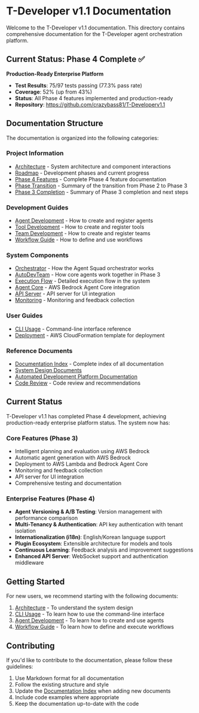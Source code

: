 # T-Developer v1.1 Documentation

Welcome to the T-Developer v1.1 documentation. This directory contains comprehensive documentation for the T-Developer agent orchestration platform.

## Current Status: Phase 4 Complete ✅

**Production-Ready Enterprise Platform**
- **Test Results**: 75/97 tests passing (77.3% pass rate)
- **Coverage**: 52% (up from 43%)
- **Status**: All Phase 4 features implemented and production-ready
- **Repository**: https://github.com/crazybass81/T-Developerv1.1

## Documentation Structure

The documentation is organized into the following categories:

### Project Information
- [Architecture](ARCHITECTURE.md) - System architecture and component interactions
- [Roadmap](ROADMAP.md) - Development phases and current progress
- [Phase 4 Features](PHASE4_FEATURES.md) - Complete Phase 4 feature documentation
- [Phase Transition](PHASE_TRANSITION.md) - Summary of the transition from Phase 2 to Phase 3
- [Phase 3 Completion](PHASE3_COMPLETION.md) - Summary of Phase 3 completion and next steps

### Development Guides
- [Agent Development](AGENTS.md) - How to create and register agents
- [Tool Development](TOOLS.md) - How to create and register tools
- [Team Development](TEAMS.md) - How to create and register teams
- [Workflow Guide](WORKFLOWS.md) - How to define and use workflows

### System Components
- [Orchestrator](ORCHESTRATOR.md) - How the Agent Squad orchestrator works
- [AutoDevTeam](AUTO_DEV_TEAM.md) - How core agents work together in Phase 3
- [Execution Flow](EXECUTION_FLOW.md) - Detailed execution flow in the system
- [Agent Core](../tdev/agent_core/README.md) - AWS Bedrock Agent Core integration
- [API Server](../tdev/api/README.md) - API server for UI integration
- [Monitoring](../tdev/monitoring/README.md) - Monitoring and feedback collection

### User Guides
- [CLI Usage](CLI_USAGE.md) - Command-line interface reference
- [Deployment](../deployment/cloudformation.yaml) - AWS CloudFormation template for deployment

### Reference Documents
- [Documentation Index](Documentation_Index.md) - Complete index of all documentation
- [System Design Documents](../.amazonq/rules/T‑Developer_v1.1_System_Design_Documents.md)
- [Automated Development Platform Documentation](../.amazonq/rules/T‑Developer_v1.1_Automated_Development_Platform_Documentation.md)
- [Code Review](../.amazonq/rules/T‑Developer_v1.1_Code_Review.md) - Code review and recommendations

## Current Status

T-Developer v1.1 has completed Phase 4 development, achieving production-ready enterprise platform status. The system now has:

### Core Features (Phase 3)
- Intelligent planning and evaluation using AWS Bedrock
- Automatic agent generation with AWS Bedrock
- Deployment to AWS Lambda and Bedrock Agent Core
- Monitoring and feedback collection
- API server for UI integration
- Comprehensive testing and documentation

### Enterprise Features (Phase 4)
- **Agent Versioning & A/B Testing**: Version management with performance comparison
- **Multi-Tenancy & Authentication**: API key authentication with tenant isolation
- **Internationalization (i18n)**: English/Korean language support
- **Plugin Ecosystem**: Extensible architecture for models and tools
- **Continuous Learning**: Feedback analysis and improvement suggestions
- **Enhanced API Server**: WebSocket support and authentication middleware

## Getting Started

For new users, we recommend starting with the following documents:

1. [Architecture](ARCHITECTURE.md) - To understand the system design
2. [CLI Usage](CLI_USAGE.md) - To learn how to use the command-line interface
3. [Agent Development](AGENTS.md) - To learn how to create and use agents
4. [Workflow Guide](WORKFLOWS.md) - To learn how to define and execute workflows

## Contributing

If you'd like to contribute to the documentation, please follow these guidelines:

1. Use Markdown format for all documentation
2. Follow the existing structure and style
3. Update the [Documentation Index](Documentation_Index.md) when adding new documents
4. Include code examples where appropriate
5. Keep the documentation up-to-date with the code